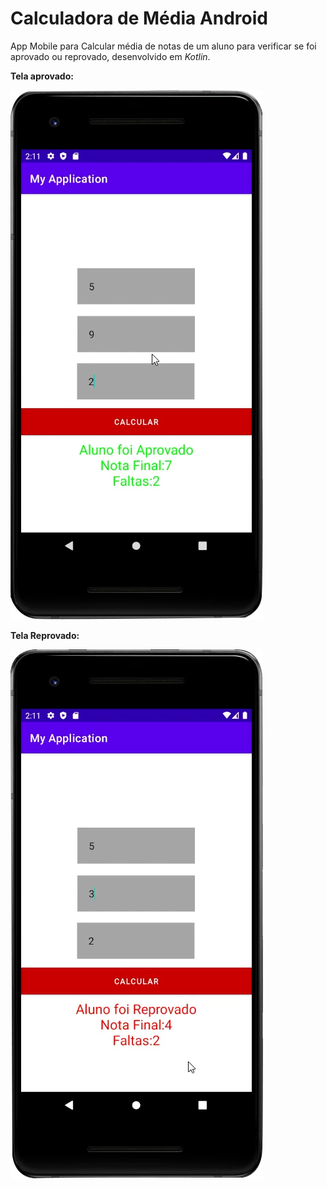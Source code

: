 # Calculadora de Média Android 
App Mobile para Calcular média de notas de um aluno para verificar se foi aprovado ou reprovado, desenvolvido em *Kotlin*.



**Tela aprovado:**

![](Imagens/aprovado.png)



**Tela Reprovado:**

![](Imagens/reprovado.png)
